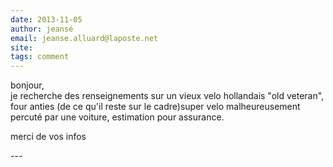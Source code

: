 ```yaml
---
date: 2013-11-05
author: jeansé
email: jeanse.alluard@laposte.net
site: 
tags: comment
---
```


<p>bonjour,<br />
je recherche des renseignements sur un vieux velo hollandais "old veteran", four anties (de ce qu'il reste sur le cadre)super velo malheureusement percuté par une voiture, estimation pour assurance.</p>


<p>merci de vos infos</p>
---